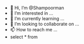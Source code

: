- 👋 Hi, I’m @Shampoorman
- 👀 I’m interested in ...
- 🌱 I’m currently learning ...
- 💞️ I’m looking to collaborate on ...
- 📫 How to reach me ...
- select * from

<!---
Shampoorman/Shampoorman is a ✨ special ✨ repository because its `README.md` (this file) appears on your GitHub profile.
You can click the Preview link to take a look at your changes.
--->
